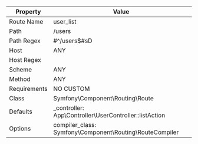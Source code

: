 | Property     | Value                                                   |
|---|---|
| Route Name   | user_list                                               |
| Path         | /users                                                  |
| Path Regex   | #^/users$#sD                                            |
| Host         | ANY                                                     |
| Host Regex   |                                                         |
| Scheme       | ANY                                                     |
| Method       | ANY                                                     |
| Requirements | NO CUSTOM                                               |
| Class        | Symfony\Component\Routing\Route                         |
| Defaults     | _controller: App\Controller\UserController::listAction  |
| Options      | compiler_class: Symfony\Component\Routing\RouteCompiler |
